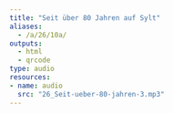```yaml
---
title: "Seit über 80 Jahren auf Sylt"
aliases:
  - /a/26/10a/
outputs:
  - html
  - qrcode
type: audio
resources:
- name: audio
  src: "26_Seit-ueber-80-jahren-3.mp3"
---
```

